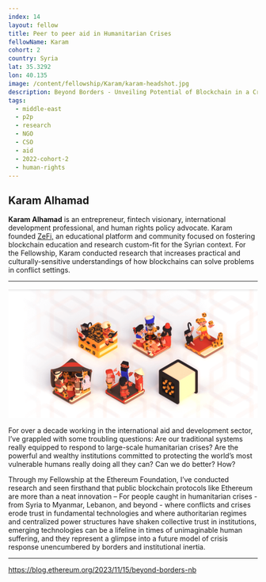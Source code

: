 ```yaml
---
index: 14
layout: fellow
title: Peer to peer aid in Humanitarian Crises
fellowName: Karam
cohort: 2
country: Syria
lat: 35.3292
lon: 40.135
image: /content/fellowship/Karam/karam-headshot.jpg
description: Beyond Borders - Unveiling Potential of Blockchain in a Crisis - the case of Syria
tags:
  - middle-east
  - p2p
  - research
  - NGO
  - CSO
  - aid
  - 2022-cohort-2
  - human-rights
---
```


## Karam Alhamad

**Karam Alhamad** is an entrepreneur, fintech visionary, international development professional, and human rights policy advocate. Karam founded [ZeFi,](https://zefi.com/en) an educational platform and community focused on fostering blockchain education and research custom-fit for the Syrian context. For the Fellowship, Karam conducted research that increases practical and culturally-sensitive understandings of how blockchains can solve problems in conflict settings.

---

![](zefi-test.png)

For over a decade working in the international aid and development sector, I’ve grappled with some troubling questions: Are our traditional systems really equipped to respond to large-scale humanitarian crises? Are the powerful and wealthy institutions committed to protecting the world’s most vulnerable humans really doing all they can? Can we do better? How?

Through my Fellowship at the Ethereum Foundation, I’ve conducted research and seen firsthand that public blockchain protocols like Ethereum are more than a neat innovation – For people caught in humanitarian crises - from Syria to Myanmar, Lebanon, and beyond - where conflicts and crises erode trust in fundamental technologies and where authoritarian regimes and centralized power structures have shaken collective trust in institutions, emerging technologies can be a lifeline in times of unimaginable human suffering, and they represent a glimpse into a future model of crisis response unencumbered by borders and institutional inertia.

---

https://blog.ethereum.org/2023/11/15/beyond-borders-nb
